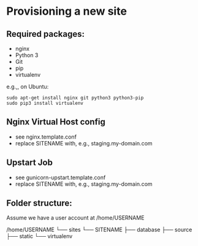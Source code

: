 Provisioning a new site
=======================
## Required packages:
* nginx
* Python 3
* Git
* pip
* virtualenv

e.g.,, on Ubuntu:

	sudo apt-get install nginx git python3 python3-pip
	sudo pip3 install virtualenv
	
## Nginx Virtual Host config

* see nginx.template.conf
* replace SITENAME with, e.g., staging.my-domain.com

## Upstart Job
* see gunicorn-upstart.template.conf
* replace SITENAME with, e.g., staging.my-domain.com

## Folder structure:
Assume we have a user account at /home/USERNAME

/home/USERNAME
   └── sites
      └── SITENAME
      ├── database
      ├── source
      ├── static
      └── virtualenv
